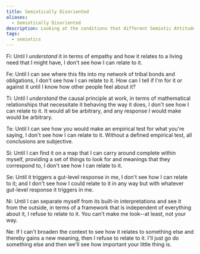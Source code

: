 ```yaml
---
title: Semiotically Disoriented
aliases:
  - Semiotically Disoriented
description: Looking at the conditions that different Semiotic Attitudes need to have met before a person can feel oriented
tags:
  - semiotics
---
```


Fi: Until I _understand_ it in terms of empathy and how it relates to a living need that I might have, I don't see how I can relate to it.

Fe: Until I can see where this fits into my network of tribal bonds and obligations, I don't see how I can relate to it. How can I tell if I'm for it or against it until I know how other people feel about it?

Ti: Until I _understand_ the causal principle at work, in terms of mathematical relationships that necessitate it behaving the way it does, I don't see how I can relate to it. It would all be arbitrary, and any response I would make would be arbitrary.

Te: Until I can see how you would make an empirical test for what you're saying, I don't see how I can relate to it. Without a defined empirical test, all conclusions are subjective.

Si: Until I can find it on a map that I can carry around complete within myself, providing a set of things to look for and meanings that they correspond to, I don't see how I can relate to it.

Se: Until it triggers a gut-level response in me, I don't see how I can relate to it; and I don't see how I could relate to it in any way but with whatever gut-level response it triggers in me.

Ni: Until I can separate myself from its built-in interpretations and see it from the outside, in terms of a framework that is independent of everything about it, I refuse to relate to it. You can't make me look--at least, not your way.

Ne: If I can't broaden the context to see how it relates to something else and thereby gains a new meaning, then I refuse to relate to it. I'll just go do something else and then we'll see how important your little thing is.
